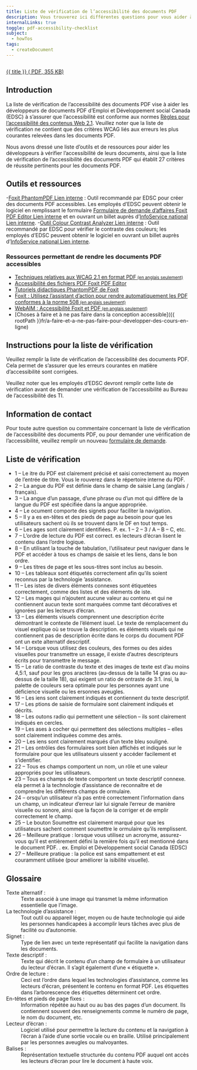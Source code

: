 ```yaml
---
title: Liste de vérification de l’accessibilité des documents PDF
description: Vous trouverez ici différentes questions pour vous aider à savoir si votre document pdf est accessible ou non.
internalLinks: true
toggle: pdf-accessibility-checklist
subject:
  - howTos
tags:
  - createDocument
---
```


<div class="row">
<div class="col-sm-6">
<a class="gc-dwnld-lnk" href="{{ rootPath }}docs/Liste_de_verification_de_laccessibilite_des_documents_PDF.pdf" download="{{ title | stripTagsSlugify }}">
<div class="well gc-dwnld">
<div class="row">
<div class="col-xs-4">
<p><img class="img-responsive thumbnail gc-dwnld-img" src="{{ rootPath }}img/doc.png" alt="" /></p>
</div>
<div class="col-xs-8">
<p class="gc-dwnld-txt">
<span>{{ title }}</span>
<span class="gc-dwnld-info">(<i class="fas fa-file-pdf mrg-rght-sm" aria-hidden="true"></i> <abbr lang="en" title="Portable Document Format">PDF</abbr>, 355 <abbr title="KiloByte">KB</abbr>)</span>
</p>
</div>
</div>
</div>
</a>
</div>
</div>

## Introduction

La liste de vérification de l’accessibilité des documents PDF vise à aider les développeurs de documents PDF d’Emploi et Développement social Canada (EDSC) à s’assurer que l’accessibilité est conforme aux normes [Règles pour l’accessibilité des contenus Web 2.1](https://www.w3.org/Translations/WCAG21-fr/). Veuillez noter que la liste de vérification ne contient que des critères WCAG liés aux erreurs les plus courantes relevées dans les documents PDF.

Nous avons dressé une liste d’outils et de ressources pour aider les développeurs à vérifier l’accessibilité de leurs documents, ainsi que la liste de vérification de l’accessibilité des documents PDF qui établit 27 critères de réussite pertinents pour les documents PDF.

## Outils et ressources

-[Foxit PhantomPDF Lien interne](http://iservice.prv/fra/giti/catalogue/service_logiciels_applications/foxit_phantomPDF_business.shtml) : Outil recommandé par EDSC pour créer des documents PDF accessibles. Les employés d’EDSC peuvent obtenir le logiciel en remplissant le formulaire [Formulaire de demande d’affaires Foxit PDF Editor Lien interne](https://dialogue/grp/EWCS-SCEW/SiteAssets/SitePages/License%20Request%20Forms/Foxit%20PhantomPDF%20Business%20Request%20form.docx) et en ouvrant un billet auprès d’[InfoService national Lien interne](http://srmis-sigdi-iagent.prv/).
-[Outil Colour Contrast Analyzer Lien interne](http://esdc.prv/fr/dgiit/se/smle/cenw/outils/index-fra.shtml#colour) : Outil recommandé par EDSC pour vérifier le contraste des couleurs; les employés d’EDSC peuvent obtenir le logiciel en ouvrant un billet auprès d’[InfoService national Lien interne](http://srmis-sigdi-iagent.prv/).

### Ressources permettant de rendre les documents PDF accessibles

- <a href="http://www.w3.org/WAI/WCAG21/Techniques/#pdf" hreflang="en">Techniques relatives aux WCAG 2.1 en format PDF<small> (en anglais seulement)</small></a>
- [Accessibilité des fichiers PDF Foxit PDF Editor](https://www.foxitsoftware.com/fr/solution/accessibility/)
- [Tutoriels didactiques PhantomPDF de Foxit](https://www.foxitsoftware.com/fr/support/tutorial/?from=foxit%20phantompdf_business&utm_source=client-app)
- <a href="https://www.foxitsoftware.com/blog/use-action-wizard-to-automatically-make-pdfs-508-compliant/" hreflang="en">Foxit : Utilisez l’assistant d’action pour rendre automatiquement les PDF conformes à la norme 508<small> (en anglais seulement)</small></a>
- <a href="https://webaim.org/techniques/foxit/" hreflang="en">WebAIM : Accessibilité Foxit et PDF<small> (en anglais seulement)</small></a>
- [Choses à faire et à ne pas faire dans la conception accessible]({{ rootPath }}fr/a-faire-et-a-ne-pas-faire-pour-developper-des-cours-en-ligne)

## Instructions pour la liste de vérification

Veuillez remplir la liste de vérification de l’accessibilité des documents PDF. Cela permet de s’assurer que les erreurs courantes en matière d’accessibilité sont corrigées.

Veuillez noter que les employés d’EDSC devront remplir cette liste de vérification avant de demander une vérification de l’accessibilité au Bureau de l’accessibilité des TI.

## Information de contact

Pour toute autre question ou commentaire concernant la liste de vérification de l’accessibilité des documents PDF, ou pour demander une vérification de l’accessibilité, veuillez remplir un nouveau [formulaire de demande](https://a11yrmt.ca/newrequest-fr.php).

## Liste de vérification

<ul class="list-unstyled mrgn-tp-lg mrgn-lft-lg">
<li class="mrgn-bttm-md"><span class="far fa-square mrgn-rght-md" aria-hidden="true"></span>1 &ndash; Le itre du PDF est clairement précisé et saisi correctement au moyen de l’entrée de titre. Vous le rouverez dans le répertoire interne du PDF.</li>
<li class="mrgn-bttm-md"><span class="far fa-square mrgn-rght-md" aria-hidden="true"></span>2 &ndash; La angue du PDF est définie dans le champ de saisie Lang (anglais / français).</li>
<li class="mrgn-bttm-md"><span class="far fa-square mrgn-rght-md" aria-hidden="true"></span>3 &ndash; La angue d’un passage, d’une phrase ou d’un mot qui diffère de la langue du PDF est spécifiée dans la angue appropriée. </li>
<li class="mrgn-bttm-md"><span class="far fa-square mrgn-rght-md" aria-hidden="true"></span>4 &ndash; Le ocument comporte des signets pour faciliter la navigation.</li>
<li class="mrgn-bttm-md"><span class="far fa-square mrgn-rght-md" aria-hidden="true"></span>5 &ndash; Il y a es en-têtes et des pieds de page au besoin pour que les utilisateurs sachent où ils se trouvent dans le DF en tout temps.</li>
<li class="mrgn-bttm-md"><span class="far fa-square mrgn-rght-md" aria-hidden="true"></span>6 &ndash; Les ages sont clairement identifiées. P. ex. 1 – 2 – 3 / A – B – C, etc.</li>
<li class="mrgn-bttm-md"><span class="far fa-square mrgn-rght-md" aria-hidden="true"></span>7 &ndash; L’ordre de lecture du PDF est correct. es lecteurs d’écran lisent le contenu dans l’ordre logique.</li>
<li class="mrgn-bttm-md"><span class="far fa-square mrgn-rght-md" aria-hidden="true"></span>8 &ndash; En utilisant la touche de tabulation, l’utilisateur peut naviguer dans le PDF et accéder à tous es champs de saisie et les liens, dans le bon ordre.</li>
<li class="mrgn-bttm-md"><span class="far fa-square mrgn-rght-md" aria-hidden="true"></span>9 &ndash; Les titres de page et les sous-titres sont inclus au besoin.</li>
<li class="mrgn-bttm-md"><span class="far fa-square mrgn-rght-md" aria-hidden="true"></span>10 &ndash; Les tableaux sont étiquetés correctement afin qu’ils soient reconnus par la technologie ’assistance.</li>
<li class="mrgn-bttm-md"><span class="far fa-square mrgn-rght-md" aria-hidden="true"></span>11 &ndash; Les istes de divers éléments connexes sont étiquetées correctement, comme des listes et des éléments de iste. </li>
<li class="mrgn-bttm-md"><span class="far fa-square mrgn-rght-md" aria-hidden="true"></span>12 &ndash; Les mages qui n’ajoutent aucune valeur au contenu et qui ne contiennent aucun texte sont marquées comme tant décoratives et ignorées par les lecteurs d’écran.</li>
<li class="mrgn-bttm-md"><span class="far fa-square mrgn-rght-md" aria-hidden="true"></span>13 &ndash; Les éléments visuels comprennent une description écrite démontrant le contexte de l’élément isuel. Le texte de remplacement du visuel explique où se trouve la description. es éléments visuels qui ne contiennent pas de description écrite dans le corps du document PDF ont un exte alternatif descriptif.</li>
<li class="mrgn-bttm-md"><span class="far fa-square mrgn-rght-md" aria-hidden="true"></span>14 &ndash; Lorsque vous utilisez des couleurs, des formes ou des aides visuelles pour transmettre un essage, il existe d’autres descripteurs écrits pour transmettre le message.</li>
<li class="mrgn-bttm-md"><span class="far fa-square mrgn-rght-md" aria-hidden="true"></span>15 &ndash; Le ratio de contraste du texte et des images de texte est d’au moins 4,5:1, sauf pour les gros aractères (au-dessus de la taille 14 gras ou au-dessus de la taille 18), qui exigent un ratio de ontraste de 3:1. insi, la palette de couleurs sera optimale pour les personnes ayant une déficience visuelle ou les ersonnes aveugles.</li>
<li class="mrgn-bttm-md"><span class="far fa-square mrgn-rght-md" aria-hidden="true"></span>16 &ndash; Les iens sont clairement indiqués et contiennent du texte descriptif. </li>
<li class="mrgn-bttm-md"><span class="far fa-square mrgn-rght-md" aria-hidden="true"></span>17 &ndash; Les ptions de saisie de formulaire sont clairement indiqués et décrits.</li>
<li class="mrgn-bttm-md"><span class="far fa-square mrgn-rght-md" aria-hidden="true"></span>18 &ndash; Les outons radio qui permettent une sélection – ils sont clairement indiqués en cercles.</li>
<li class="mrgn-bttm-md"><span class="far fa-square mrgn-rght-md" aria-hidden="true"></span>19 &ndash; Les ases à cocher qui permettent des sélections multiples – elles sont clairement indiquées comme des arrés.</li>
<li class="mrgn-bttm-md"><span class="far fa-square mrgn-rght-md" aria-hidden="true"></span>20 &ndash; Les iens sont clairement marqués d’un texte bleu souligné.</li>
<li class="mrgn-bttm-md"><span class="far fa-square mrgn-rght-md" aria-hidden="true"></span>21 &ndash; Les ontrôles des formulaires sont bien affichés et indiqués sur le formulaire pour que les utilisateurs uissent y accéder facilement et s’identifier.</li>
<li class="mrgn-bttm-md"><span class="far fa-square mrgn-rght-md" aria-hidden="true"></span>22 &ndash; Tous es champs comportent un nom, un rôle et une valeur appropriés pour les utilisateurs.</li>
<li class="mrgn-bttm-md"><span class="far fa-square mrgn-rght-md" aria-hidden="true"></span>23 &ndash; Tous es champs de texte comportent un texte descriptif connexe. ela permet à la technologie d’assistance de reconnaître et de comprendre les différents champs de ormulaire.</li>
<li class="mrgn-bttm-md"><span class="far fa-square mrgn-rght-md" aria-hidden="true"></span>24 &ndash; orsqu’un utilisateur n’a pas entré correctement l’information dans un champ, un indicateur d’erreur lair lui signale l’erreur de manière visuelle ou sonore, ainsi que la façon de la corriger et de emplir correctement le champ.</li>
<li class="mrgn-bttm-md"><span class="far fa-square mrgn-rght-md" aria-hidden="true"></span>25 &ndash; Le bouton Soumettre est clairement marqué pour que les utilisateurs sachent comment soumettre le ormulaire qu’ils remplissent.</li>
<li class="mrgn-bttm-md"><span class="far fa-square mrgn-rght-md" aria-hidden="true"></span>26 &ndash; Meilleure pratique : lorsque vous utilisez un acronyme, assurez-vous qu’il est entièrement défini la remière fois qu’il est mentionné dans le document PDF. . ex. Emploi et Développement social Canada (EDSC)</li>
<li class="mrgn-bttm-md"><span class="far fa-square mrgn-rght-md" aria-hidden="true"></span>27 &ndash; Meilleure pratique : la police est sans empattement et est couramment utilisée (pour améliorer la isibilité visuelle).
</ul>

## Glossaire

<dl>
<dt>Texte alternatif :</dt>
<dd>Texte associé à une image qui transmet la même information essentielle que l’image.</dd>
<dt>La technologie d’assistance :</dt>
<dd>Tout outil ou appareil léger, moyen ou de haute technologie qui aide les personnes handicapées à accomplir leurs tâches avec plus de facilité ou d’autonomie.</dd>
<dt>Signet :</dt>
<dd>Type de lien avec un texte représentatif qui facilite la navigation dans les documents.</dd>
<dt>Texte descriptif :</dt>
<dd>Texte qui décrit le contenu d’un champ de formulaire à un utilisateur du lecteur d’écran. Il s’agit également d’une « étiquette ».</dd>
<dt>Ordre de lecture :</dt>
<dd>Ceci est l’ordre dans lequel les technologies d’assistance, comme les lecteurs d’écran, présentent le contenu en format PDF. Les étiquettes dans l’arborescence des étiquettes déterminent cet ordre.</dd>
<dt>En-têtes et pieds de page fixes :</dt>
<dd>Information répétée au haut ou au bas des pages d’un document. Ils contiennent souvent des renseignements comme le numéro de page, le nom du document, etc.</dd>
<dt>Lecteur d’écran :</dt>
<dd>Logiciel utilisé pour permettre la lecture du contenu et la navigation à l’écran à l’aide d’une sortie vocale ou en braille. Utilisé principalement par les personnes aveugles ou malvoyantes.</dd>
<dt>Balises :</dt>
<dd>Représentation textuelle structurée du contenu PDF auquel ont accès les lecteurs d’écran pour lire le document à haute voix.</dd>
</dl>

